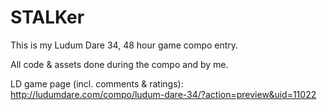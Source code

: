 # STALKer

This is my Ludum Dare 34, 48 hour game compo entry.

All code & assets done during the compo and by me.

LD game page (incl. comments & ratings):
http://ludumdare.com/compo/ludum-dare-34/?action=preview&uid=11022